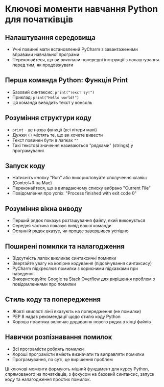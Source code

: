 # Ключові моменти навчання Python для початківців

## Налаштування середовища
- Учні повинні мати встановлений PyCharm з завантаженими вправами навчальної програми
- Переконайтеся, що ви виконали попередні інструкції з налаштування перед тим, як продовжувати

## Перша команда Python: Функція Print
- Базовий синтаксис: `print("текст тут")`
- Приклад: `print("Hello world!")`
- Ця команда виводить текст у консоль

## Розуміння структури коду
- `print` - це назва функції (всі літери малі)
- Дужки `()` містять те, що ви хочете вивести
- Текст повинен бути в лапках `""`
- Такі текстові значення називаються "рядками" (strings) у програмуванні

## Запуск коду
- Натисніть кнопку "Run" або використовуйте сполучення клавіш (Control+R на Mac)
- Переконайтеся, що в випадаючому списку вибрано "Current File"
- Повідомлення про успіх: "Process finished with exit code 0"

## Розуміння вікна виводу
- Перший рядок показує розташування файлу, який виконується
- Середня частина показує вивід вашої команди
- Останній рядок вказує, чи процес завершився успішно

## Поширені помилки та налагодження
- Відсутність лапок викликає синтаксичні помилки
- Звертайте увагу на колірне кодування (підсвічування синтаксису)
- PyCharm підкреслює помилки з корисними підказками при наведенні
- Використовуйте Google та Stack Overflow для вирішення проблем з повідомленнями про помилки

## Стиль коду та попередження
- Жовті хвилясті лінії вказують на попередження (не помилки)
- PEP 8 надає рекомендації щодо стилю коду Python
- Хороша практика включає додавання нового рядка в кінці файлів

## Навички розпізнавання помилок
- Всі програмісти роблять помилки
- Хороші програмісти вміють визначати та виправляти помилки
- Програмування, по суті, це вирішення проблем

Ці ключові моменти формують міцний фундамент для курсу Python, спрямованого на початківців, з фокусом на базовий синтаксис, запуск коду та налагодження простих помилок.